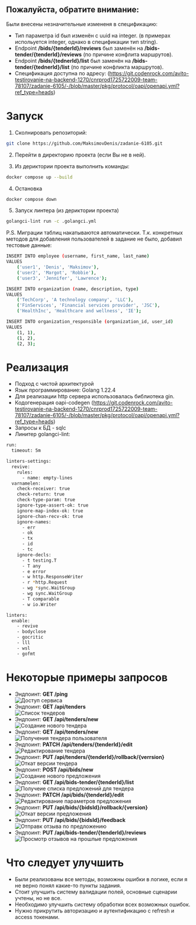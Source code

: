 ## Пожалуйста, обратите внимание:
Были внесены незначительные измененя в спецификацию:
 - Тип параметра id был изменён с uuid на integer. (в примерах испольуется integer, однако в спецификации тип string).  
 - Endpoint **/bids/{tenderId}/reviews** был заменён на **/bids-tender/{tenderId}/reviews** (по причине конфлита маршрутов).  
 - Endpoint **/bids/{tednerId}/list** был заменён на **/bids-tender/{tednerId}/list** (по причине конфликта маршрутов).  
 - Спецификация доступна по адресу: (https://git.codenrock.com/avito-testirovanie-na-backend-1270/cnrprod1725722009-team-78107/zadanie-6105/-/blob/master/pkg/protocol/oapi/openapi.yml?ref_type=heads)  


# Запуск  

1. Сколнировать репозиторий:
```bash   
git clone https://github.com/MaksimovDenis/zadanie-6105.git
```
2. Перейти в директорию проекта (если Вы не в ней).  

3. Из дериктории проекта выполнить команды:  
```bash      
docker compose up --build 
```
4. Остановка  
```bash      
docker compose down
```
5. Запуск линтера (из дериктории проекта)
```bash
golangci-lint run -c .golangci.yml
```
P.S. Миграции таблиц накатываются автоматически. Т.к. конкретных методов для добавления пользователей в задание не было, добавил тестовые данные:  
```bash      
INSERT INTO employee (username, first_name, last_name)
VALUES
    ('user1', 'Denis', 'Maksimov'),
    ('user2', 'Margot', 'Robbie'),
    ('user3', 'Jennifer', 'Lawrence');

INSERT INTO organization (name, description, type)
VALUES
    ('TechCorp', 'A technology company', 'LLC'),
    ('FinServices', 'Financial services provider', 'JSC'),
    ('HealthInc', 'Healthcare and wellness', 'IE');

INSERT INTO organization_responsible (organization_id, user_id)
VALUES
    (1, 1),
    (1, 2), 
    (2, 3);
```

# Реализация  
- Подход с чистой архитектурой  
- Язык программирование: Golang 1.22.4  
- Для реализации http сервера использовалась библиотека gin.
- Кодогенерация oapi-codegen (https://git.codenrock.com/avito-testirovanie-na-backend-1270/cnrprod1725722009-team-78107/zadanie-6105/-/blob/master/pkg/protocol/oapi/openapi.yml?ref_type=heads)
- Запросы к БД - sqlc 
- Линитер golangci-lint:  

```bash  
run:
  timeout: 5m

linters-settings:
  revive:
    rules:
      - name: empty-lines
  varnamelen:
    check-receiver: true
    check-return: true
    check-type-param: true
    ignore-type-assert-ok: true
    ignore-map-index-ok: true
    ignore-chan-recv-ok: true
    ignore-names:
      - err
      - ok
      - tx
      - id
      - tc 
    ignore-decls:
      - t testing.T
      - T any
      - e error
      - w http.ResponseWriter
      - r *http.Request
      - wg *sync.WaitGroup
      - wg sync.WaitGroup
      - T comparable
      - w io.Writer

linters:
  enable:
    - revive
    - bodyclose
    - gocritic
    - lll
    - wsl
    - gofmt
```  
# Некоторые примеры запросов 
 - Эндпоинт: **GET /ping**  
   ![Доступ сервиса](images/1.png)  
 - Эндпоинт: **GET /api/tenders**  
   ![Список тендеров](images/2.png)  
 - Эндпоинт: **GET /api/tenders/new**  
   ![Создание нового тендера](images/3.png)  
 - Эндпоинт: **GET /api/tenders/new**  
   ![Получения тендера пользователя](images/4.png)  
 - Эндпоинт: **PATCH /api/tenders/{tenderId}/edit**  
   ![Редактирование тендера](images/5.png)  
 - Эндпоинт: **PUT /api/tenders/{tenderId}/rollback/{verrsion}**  
   ![Откат версии тендера](images/6.png)  
 - Эндпоинт: **POST /api/bids/new**    
   ![Создание нового предложения](images/7.png)  
 - Эндпоинт: **GET /api/bids-tender/{tenderId}/list**  
   ![Получеие списка предложений для тендера](images/8.png)   
 - Эндпоинт: **PATCH /api/bids/{tenderId}/edit**   
   ![Редактирование параметров предложения](images/9.png)   
 - Эндпоинт: **PUT /api/bids/{bidsId}/rollback/{version}**   
   ![Откат версии предложения](images/10.png)  
 - Эндпоинт: **PUT /api/bids/{bidsId}/feedback**  
   ![Отправк отзыва по предложению](images/11.png)   
 - Эндпоинт: **PUT /api/bids-tender/{tenderId}/reviews**   
   ![Просмотр отзывов на прошлые предложения](images/12.png) 

# Что следует улучшить  
- Были реализованы все методы, возможны ошибки в логике, если я не верно понял какие-то пункты задания.  
- Стоит улучшить систему валидации полей, основные сценарии учтены, но не все.  
- Необходимо улучшить систему обработки всех возможных ошибок.  
- Нужно прикрутить авторизацию и аутентификацию с refresh и access токенами.   